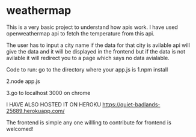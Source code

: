 # weathermap

This is a very basic project to understand how apis work.
I have used openweathermap api to fetch the temperature from this api.

The user has to input a city name if the data for that city is avilable api will give the data and it will be displayed in the frontend
but if the data is not avilable it will redirect you to a page which says no data avialable.


Code to run:
go to the directory where your app.js is 
1.npm install

2.node app.js 

3.go to localhost 3000 on chrome 

I HAVE ALSO HOSTED IT ON HEROKU 
https://quiet-badlands-25689.herokuapp.com/

The frontend is simple any one willling to contribute for frontend is welcomed!

